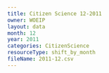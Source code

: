 ```yaml
---
title: Citizen Science 12-2011
owner: WOEIP
layout: data
month: 12
year: 2011
categories: CitizenScience
resourceType: shift_by_month
fileName: 2011-12.csv
---
```

